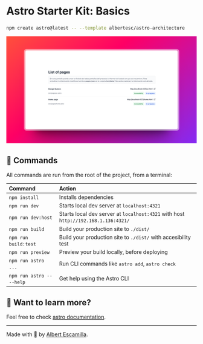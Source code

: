 # Astro Starter Kit: Basics

```sh
npm create astro@latest -- --template albertesc/astro-architecture
```

![just-the-basics](https://github.com/albertesc/astro-architecture/blob/main/screen.png)

## 🧞 Commands

All commands are run from the root of the project, from a terminal:

| Command                   | Action                                                                             |
| :------------------------ | :--------------------------------------------------------------------------------- |
| `npm install`             | Installs dependencies                                                              |
| `npm run dev`             | Starts local dev server at `localhost:4321`                                        |
| `npm run dev:host`        | Starts local dev server at `localhost:4321` with host `http://192.168.1.136:4321/` |
| `npm run build`           | Build your production site to `./dist/`                                            |
| `npm run build:test`      | Build your production site to `./dist/` with accesibility test                     |
| `npm run preview`         | Preview your build locally, before deploying                                       |
| `npm run astro ...`       | Run CLI commands like `astro add`, `astro check`                                   |
| `npm run astro -- --help` | Get help using the Astro CLI                                                       |

## 👀 Want to learn more?

Feel free to check [astro documentation](https://docs.astro.build).

---

Made with 🤍 by [Albert Escamilla](https://albertesc.dev).